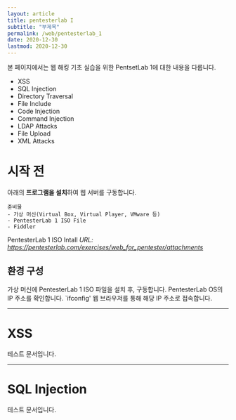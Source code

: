 ```yaml
---
layout: article
title: pentesterlab I
subtitle: "부제목"
permalink: /web/pentesterlab_1
date: 2020-12-30
lastmod: 2020-12-30
---
```

본 페이지에서는 웹 해킹 기초 실습을 위한 PentsetLab 1에 대한 내용을 다룹니다.
- XSS
- SQL Injection
- Directory Traversal
- File Include
- Code Injection
- Command Injection
- LDAP Attacks
- File Upload
- XML Attacks

# 시작 전
아래의 **프로그램을 설치**하여 웹 서버를 구동합니다.

```
준비물
- 가상 머신(Virtual Box, Virtual Player, VMware 등)
- PentesterLab 1 ISO File
- Fiddler
```

PentesterLab 1 ISO Intall *URL: https://pentesterlab.com/exercises/web_for_pentester/attachments*


## 환경 구성
가상 머신에 PentesterLab 1 ISO 파일을 설치 후, 구동합니다.
PentesterLab OS의 IP 주소를 확인합니다.
`ifconfig'
웹 브라우저를 통해 해당 IP 주소로 접속합니다.

---

# XSS
테스트 문서입니다.

---

# SQL Injection
테스트 문서입니다.
